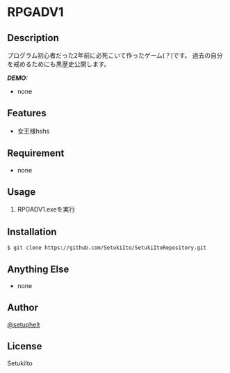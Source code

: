 # RPGADV1


## Description

プログラム初心者だった2年前に必死こいて作ったゲーム(？)です。
過去の自分を戒めるためにも黒歴史公開します。

***DEMO:***

- none

## Features

- 女王様hshs

## Requirement

- none

## Usage

1. RPGADV1.exeを実行

## Installation

    $ git clone https://github.com/SetukiIto/SetukiItoRepository.git

## Anything Else

- none

## Author

[@setuphelt](https://twitter.com/setuphelt)

## License

SetukiIto